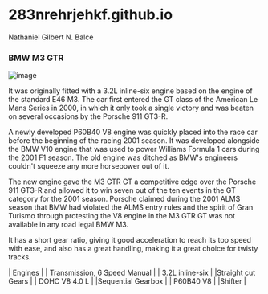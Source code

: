 # 283nrehrjehkf.github.io
Nathaniel Gilbert N. Balce
### **BMW M3 GTR**

![image](https://user-images.githubusercontent.com/122424197/212249115-c86be61c-b974-41c4-afac-794bf0913ca3.png)

It was originally fitted with a 3.2L inline-six engine based on the engine of the standard E46 M3. The car first entered the GT class of the American Le Mans Series in 2000, in which it only took a single victory and was beaten on several occasions by the Porsche 911 GT3-R. 

A newly developed P60B40 V8 engine was quickly placed into the race car before the beginning of the racing 2001 season. It was developed alongside the BMW V10 engine that was used to power Williams Formula 1 cars during the 2001 F1 season. The old engine was ditched as BMW's engineers couldn't squeeze any more horsepower out of it. 

The new engine gave the M3 GTR GT a competitive edge over the Porsche 911 GT3-R and allowed it to win seven out of the ten events in the GT category for the 2001 season. Porsche claimed during the 2001 ALMS season that BMW had violated the ALMS entry rules and the spirit of Gran Turismo through protesting the V8 engine in the M3 GTR GT was not available in any road legal BMW M3. 

It has a short gear ratio, giving it good acceleration to reach its top speed with ease, and also has a great handling, making it a great choice for twisty tracks.

| Engines          |  | Transmission, 6 Speed Manual |
| 3.2L inline-six  |  |Straight cut Gears            |
| DOHC V8 4.0 L    |  |Sequential Gearbox            |
| P60B40 V8        |  |Shifter                       |
